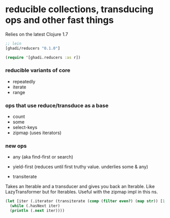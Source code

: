 # reducible collections, transducing ops and other fast things #

Relies on the latest Clojure 1.7

```clj
;; lein
[ghadi/reducers "0.1.0"]

(require '[ghadi.reducers :as r])
```

### reducible variants of core ###

* repeatedly
* iterate
* range

### ops that use reduce/transduce as a base ###

* count
* some
* select-keys
* zipmap (uses iterators)

### new ops ###

* any (aka find-first or search)
* yield-first (reduces until first truthy value.  underlies some & any)

* transiterate

Takes an Iterable and a transducer and gives you back an Iterable. Like LazyTransformer but for Iterables.
Useful with the zipmap impl in this ns.

```clj
(let [iter (.iterator (transiterate (comp (filter even?) (map str)) [1 2 3 4 5]))]
  (while (.hasNext iter)
  (println (.next iter))))
```
